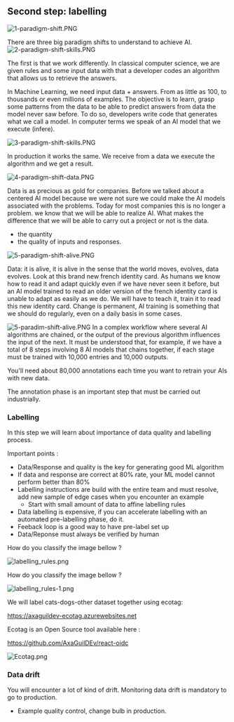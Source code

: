 ## Second step: labelling

![1-paradigm-shift.PNG](documentation%2Flabelling%2F1-paradigm-shift.PNG)

There are three big paradigm shifts to understand to achieve AI.
![2-paradigm-shift-skills.PNG](documentation%2Flabelling%2F2-paradigm-shift-skills.PNG)

The first is that we work differently.
In classical computer science, we are given rules and some input data with that a developer codes an algorithm that allows us to retrieve the answers.

In Machine Learning, we need input data + answers. From as little as 100, to thousands or even millions of examples. The objective is to learn, grasp some patterns from the data to be able to predict answers from data the model never saw before. To do so, developers write code that generates what we call a model. In computer terms we speak of an AI model that we execute (infere).

![3-paradigm-shift-skills.PNG](documentation%2Flabelling%2F3-paradigm-shift-skills.PNG)

In production it works the same. We receive from a data we execute the algorithm and we get a result.

![4-paradigm-shift-data.PNG](documentation%2Flabelling%2F4-paradigm-shift-data.PNG)

Data is as precious as gold for companies.
Before we talked about a centered AI model because we were not sure we could make the AI models associated with the problems.
Today for most companies this is no longer a problem. we know that we will be able to realize AI.
What makes the difference that we will be able to carry out a project or not is the data.
- the quantity
- the quality of inputs and responses.

![5-paradigm-shift-alive.PNG](documentation%2Flabelling%2F5-paradigm-shift-alive.PNG)

Data: it is alive, it is alive in the sense that the world moves, evolves, data evolves.
Look at this brand new french identity card.
As humans we know how to read it and adapt quickly even if we have never seen it before, but an AI model trained to read an older version of the french identity card is unable to adapt as easily as we do. We will have to teach it, train it to read this new identity card.
Change is permanent, AI training is something that we should do regularly, even on a daily basis in some cases.

![5-paradim-shift-alive.PNG](documentation%2Flabelling%2F5-paradim-shift-alive.PNG)
In a complex workflow where several AI algorithms are chained, or the output of the previous algorithm influences the input of the next.
It must be understood that, for example, if we have a total of 8 steps involving 8 AI models that chains together, if each stage must be trained with 10,000 entries and 10,000 outputs.

You'll need about 80,000 annotations each time you want to retrain your AIs with new data.

The annotation phase is an important step that must be carried out industrially.

### Labelling
In this step we will learn about importance of data quality and labelling process.

Important points :
- Data/Response and quality is the key for generating good ML algorithm
- If data and response are correct at 80% rate, your ML model cannot perform better than 80%
- Labelling instructions are build with the entire team and must resolve, add new sample of edge cases when you encounter an example
  - Start with small amount of data to affine labelling rules
- Data labelling is expensive, if you can accelerate labelling with an automated pre-labelling phase, do it.
- Feeback loop is a good way to have pre-label set up
- Data/Reponse must always be verified by human

How do you classify the image bellow ?

![labelling_rules.png](documentation%2Flabelling%2Flabelling_rules.png)

How do you classify the image bellow ?

![labelling_rules-1.png](documentation%2Flabelling%2Flabelling_rules-1.png)

We will label cats-dogs-other dataset together using ecotag:

https://axaguildev-ecotag.azurewebsites.net

Ecotag is an Open Source tool available here : 

https://github.com/AxaGuilDEv/react-oidc

![Ecotag.png](documentation%2FEcotag.png)

### Data drift

You will encounter a lot of kind of drift.
Monitoring data drift is mandatory to go to production.

- Example quality control, change bulb in production.

